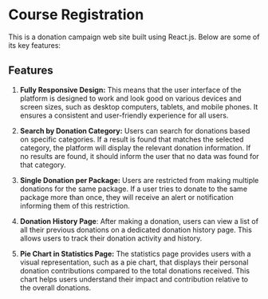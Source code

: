 # Course Registration

This is a donation campaign web site built using React.js. Below are some of its key features:

## Features

1. **Fully Responsive Design:** This means that the user interface of the platform is designed to work and look good on various devices and screen sizes, such as desktop computers, tablets, and mobile phones. It ensures a consistent and user-friendly experience for all users.

2. **Search by Donation Category:** Users can search for donations based on specific categories. If a result is found that matches the selected category, the platform will display the relevant donation information. If no results are found, it should inform the user that no data was found for that category.

3. **Single Donation per Package:** Users are restricted from making multiple donations for the same package. If a user tries to donate to the same package more than once, they will receive an alert or notification informing them of this restriction.

4. **Donation History Page**: After making a donation, users can view a list of all their previous donations on a dedicated donation history page. This allows users to track their donation activity and history.

5. **Pie Chart in Statistics Page:** The statistics page provides users with a visual representation, such as a pie chart, that displays their personal donation contributions compared to the total donations received. This chart helps users understand their impact and contribution relative to the overall donations.

